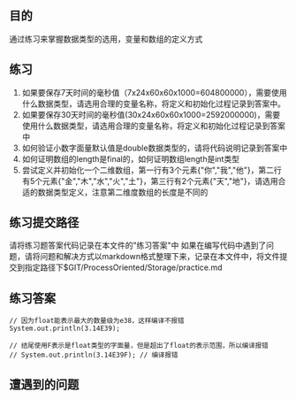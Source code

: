 ## 目的
通过练习来掌握数据类型的选用，变量和数组的定义方式

## 练习
1. 如果要保存7天时间的毫秒值（7x24x60x60x1000=604800000），需要使用什么数据类型，请选用合理的变量名称，将定义和初始化过程记录到答案中。
2. 如果要保存30天时间的毫秒值(30x24x60x60x1000=2592000000)，需要使用什么数据类型，请选用合理的变量名称，将定义和初始化过程记录到答案中
3. 如何验证小数字面量默认值是double数据类型的，请将代码说明记录到答案中
3. 如何证明数组的length是final的，如何证明数组length是int类型
4. 尝试定义并初始化一个二维数组，第一行有3个元素{"你","我","他"}，第二行有5个元素{"金","木","水","火","土"}，第三行有2个元素{"天","地"}，请选用合适的数据类型定义，注意第二维度数组的长度是不同的

## 练习提交路径
请将练习题答案代码记录在本文件的"练习答案"中
如果在编写代码中遇到了问题，请将问题和解决方式以markdown格式整理下来，记录在本文件中，将文件提交到指定路径下$GIT/ProcessOriented/Storage/practice.md

## 练习答案
    // 因为float能表示最大的数量级为e38，这样编译不报错
    System.out.println(3.14E39);

    // 结尾使用F表示是float类型的字面量，但是超出了float的表示范围，所以编译报错
    // System.out.println(3.14E39F); // 编译报错
## 遭遇到的问题